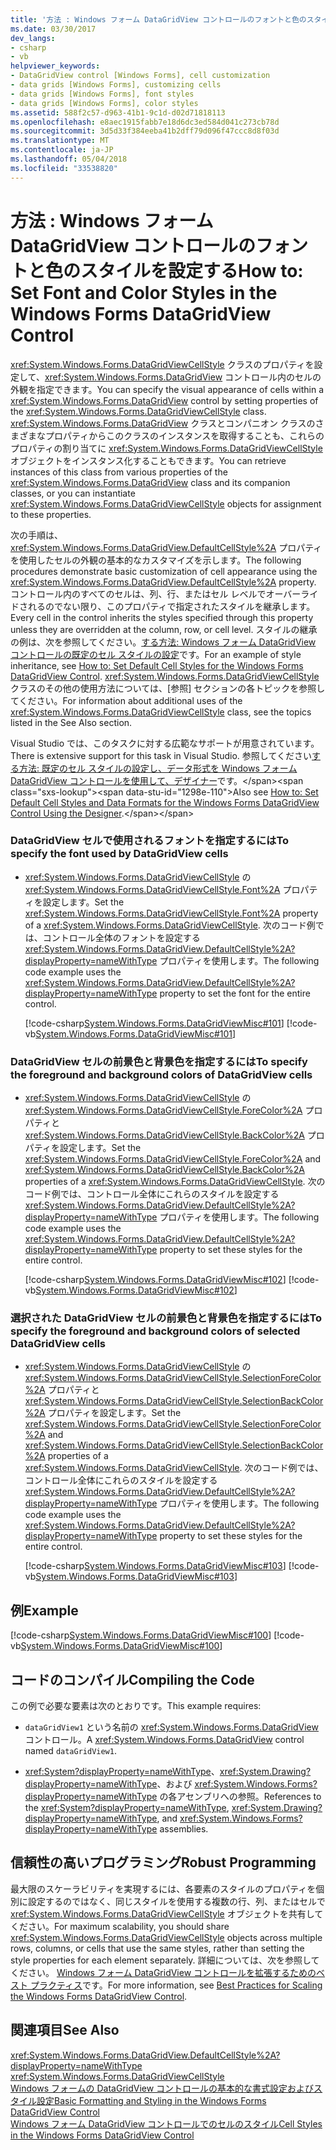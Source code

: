 ```yaml
---
title: '方法 : Windows フォーム DataGridView コントロールのフォントと色のスタイルを設定する'
ms.date: 03/30/2017
dev_langs:
- csharp
- vb
helpviewer_keywords:
- DataGridView control [Windows Forms], cell customization
- data grids [Windows Forms], customizing cells
- data grids [Windows Forms], font styles
- data grids [Windows Forms], color styles
ms.assetid: 588f2c57-d963-41b1-9c1d-d02d71818113
ms.openlocfilehash: e8aec1915fabb7e18d6dc3ed584d041c273cb78d
ms.sourcegitcommit: 3d5d33f384eeba41b2dff79d096f47ccc8d8f03d
ms.translationtype: MT
ms.contentlocale: ja-JP
ms.lasthandoff: 05/04/2018
ms.locfileid: "33538820"
---
```

# <a name="how-to-set-font-and-color-styles-in-the-windows-forms-datagridview-control"></a><span data-ttu-id="1298e-102">方法 : Windows フォーム DataGridView コントロールのフォントと色のスタイルを設定する</span><span class="sxs-lookup"><span data-stu-id="1298e-102">How to: Set Font and Color Styles in the Windows Forms DataGridView Control</span></span>
<span data-ttu-id="1298e-103"><xref:System.Windows.Forms.DataGridViewCellStyle> クラスのプロパティを設定して、<xref:System.Windows.Forms.DataGridView> コントロール内のセルの外観を指定できます。</span><span class="sxs-lookup"><span data-stu-id="1298e-103">You can specify the visual appearance of cells within a <xref:System.Windows.Forms.DataGridView> control by setting properties of the <xref:System.Windows.Forms.DataGridViewCellStyle> class.</span></span> <span data-ttu-id="1298e-104"><xref:System.Windows.Forms.DataGridView> クラスとコンパニオン クラスのさまざまなプロパティからこのクラスのインスタンスを取得することも、これらのプロパティの割り当てに <xref:System.Windows.Forms.DataGridViewCellStyle> オブジェクトをインスタンス化することもできます。</span><span class="sxs-lookup"><span data-stu-id="1298e-104">You can retrieve instances of this class from various properties of the <xref:System.Windows.Forms.DataGridView> class and its companion classes, or you can instantiate <xref:System.Windows.Forms.DataGridViewCellStyle> objects for assignment to these properties.</span></span>  
  
 <span data-ttu-id="1298e-105">次の手順は、<xref:System.Windows.Forms.DataGridView.DefaultCellStyle%2A> プロパティを使用したセルの外観の基本的なカスタマイズを示します。</span><span class="sxs-lookup"><span data-stu-id="1298e-105">The following procedures demonstrate basic customization of cell appearance using the <xref:System.Windows.Forms.DataGridView.DefaultCellStyle%2A> property.</span></span> <span data-ttu-id="1298e-106">コントロール内のすべてのセルは、列、行、またはセル レベルでオーバーライドされるのでない限り、このプロパティで指定されたスタイルを継承します。</span><span class="sxs-lookup"><span data-stu-id="1298e-106">Every cell in the control inherits the styles specified through this property unless they are overridden at the column, row, or cell level.</span></span> <span data-ttu-id="1298e-107">スタイルの継承の例は、次を参照してください。[する方法: Windows フォーム DataGridView コントロールの既定のセル スタイルの設定](../../../../docs/framework/winforms/controls/how-to-set-default-cell-styles-for-the-windows-forms-datagridview-control.md)です。</span><span class="sxs-lookup"><span data-stu-id="1298e-107">For an example of style inheritance, see [How to: Set Default Cell Styles for the Windows Forms DataGridView Control](../../../../docs/framework/winforms/controls/how-to-set-default-cell-styles-for-the-windows-forms-datagridview-control.md).</span></span> <span data-ttu-id="1298e-108"><xref:System.Windows.Forms.DataGridViewCellStyle> クラスのその他の使用方法については、[参照] セクションの各トピックを参照してください。</span><span class="sxs-lookup"><span data-stu-id="1298e-108">For information about additional uses of the <xref:System.Windows.Forms.DataGridViewCellStyle> class, see the topics listed in the See Also section.</span></span>  
  
 <span data-ttu-id="1298e-109">Visual Studio では、このタスクに対する広範なサポートが用意されています。</span><span class="sxs-lookup"><span data-stu-id="1298e-109">There is extensive support for this task in Visual Studio.</span></span>  <span data-ttu-id="1298e-110">参照してください[する方法: 既定のセル スタイルの設定し、データ形式を Windows フォーム DataGridView コントロールを使用して、デザイナー](http://msdn.microsoft.com/library/95y5fz2x\(v=vs.110\))です。</span><span class="sxs-lookup"><span data-stu-id="1298e-110">Also see [How to: Set Default Cell Styles and Data Formats for the Windows Forms DataGridView Control Using the Designer](http://msdn.microsoft.com/library/95y5fz2x\(v=vs.110\)).</span></span>  
  
### <a name="to-specify-the-font-used-by-datagridview-cells"></a><span data-ttu-id="1298e-111">DataGridView セルで使用されるフォントを指定するには</span><span class="sxs-lookup"><span data-stu-id="1298e-111">To specify the font used by DataGridView cells</span></span>  
  
-   <span data-ttu-id="1298e-112"><xref:System.Windows.Forms.DataGridViewCellStyle> の <xref:System.Windows.Forms.DataGridViewCellStyle.Font%2A> プロパティを設定します。</span><span class="sxs-lookup"><span data-stu-id="1298e-112">Set the <xref:System.Windows.Forms.DataGridViewCellStyle.Font%2A> property of a <xref:System.Windows.Forms.DataGridViewCellStyle>.</span></span> <span data-ttu-id="1298e-113">次のコード例では、コントロール全体のフォントを設定する <xref:System.Windows.Forms.DataGridView.DefaultCellStyle%2A?displayProperty=nameWithType> プロパティを使用します。</span><span class="sxs-lookup"><span data-stu-id="1298e-113">The following code example uses the <xref:System.Windows.Forms.DataGridView.DefaultCellStyle%2A?displayProperty=nameWithType> property to set the font for the entire control.</span></span>  
  
     [!code-csharp[System.Windows.Forms.DataGridViewMisc#101](../../../../samples/snippets/csharp/VS_Snippets_Winforms/System.Windows.Forms.DataGridViewMisc/CS/datagridviewmisc.cs#101)]
     [!code-vb[System.Windows.Forms.DataGridViewMisc#101](../../../../samples/snippets/visualbasic/VS_Snippets_Winforms/System.Windows.Forms.DataGridViewMisc/VB/datagridviewmisc.vb#101)]  
  
### <a name="to-specify-the-foreground-and-background-colors-of-datagridview-cells"></a><span data-ttu-id="1298e-114">DataGridView セルの前景色と背景色を指定するには</span><span class="sxs-lookup"><span data-stu-id="1298e-114">To specify the foreground and background colors of DataGridView cells</span></span>  
  
-   <span data-ttu-id="1298e-115"><xref:System.Windows.Forms.DataGridViewCellStyle> の <xref:System.Windows.Forms.DataGridViewCellStyle.ForeColor%2A> プロパティと <xref:System.Windows.Forms.DataGridViewCellStyle.BackColor%2A> プロパティを設定します。</span><span class="sxs-lookup"><span data-stu-id="1298e-115">Set the <xref:System.Windows.Forms.DataGridViewCellStyle.ForeColor%2A> and <xref:System.Windows.Forms.DataGridViewCellStyle.BackColor%2A> properties of a <xref:System.Windows.Forms.DataGridViewCellStyle>.</span></span> <span data-ttu-id="1298e-116">次のコード例では、コントロール全体にこれらのスタイルを設定する <xref:System.Windows.Forms.DataGridView.DefaultCellStyle%2A?displayProperty=nameWithType> プロパティを使用します。</span><span class="sxs-lookup"><span data-stu-id="1298e-116">The following code example uses the <xref:System.Windows.Forms.DataGridView.DefaultCellStyle%2A?displayProperty=nameWithType> property to set these styles for the entire control.</span></span>  
  
     [!code-csharp[System.Windows.Forms.DataGridViewMisc#102](../../../../samples/snippets/csharp/VS_Snippets_Winforms/System.Windows.Forms.DataGridViewMisc/CS/datagridviewmisc.cs#102)]
     [!code-vb[System.Windows.Forms.DataGridViewMisc#102](../../../../samples/snippets/visualbasic/VS_Snippets_Winforms/System.Windows.Forms.DataGridViewMisc/VB/datagridviewmisc.vb#102)]  
  
### <a name="to-specify-the-foreground-and-background-colors-of-selected-datagridview-cells"></a><span data-ttu-id="1298e-117">選択された DataGridView セルの前景色と背景色を指定するには</span><span class="sxs-lookup"><span data-stu-id="1298e-117">To specify the foreground and background colors of selected DataGridView cells</span></span>  
  
-   <span data-ttu-id="1298e-118"><xref:System.Windows.Forms.DataGridViewCellStyle> の <xref:System.Windows.Forms.DataGridViewCellStyle.SelectionForeColor%2A> プロパティと <xref:System.Windows.Forms.DataGridViewCellStyle.SelectionBackColor%2A> プロパティを設定します。</span><span class="sxs-lookup"><span data-stu-id="1298e-118">Set the <xref:System.Windows.Forms.DataGridViewCellStyle.SelectionForeColor%2A> and <xref:System.Windows.Forms.DataGridViewCellStyle.SelectionBackColor%2A> properties of a <xref:System.Windows.Forms.DataGridViewCellStyle>.</span></span> <span data-ttu-id="1298e-119">次のコード例では、コントロール全体にこれらのスタイルを設定する <xref:System.Windows.Forms.DataGridView.DefaultCellStyle%2A?displayProperty=nameWithType> プロパティを使用します。</span><span class="sxs-lookup"><span data-stu-id="1298e-119">The following code example uses the <xref:System.Windows.Forms.DataGridView.DefaultCellStyle%2A?displayProperty=nameWithType> property to set these styles for the entire control.</span></span>  
  
     [!code-csharp[System.Windows.Forms.DataGridViewMisc#103](../../../../samples/snippets/csharp/VS_Snippets_Winforms/System.Windows.Forms.DataGridViewMisc/CS/datagridviewmisc.cs#103)]
     [!code-vb[System.Windows.Forms.DataGridViewMisc#103](../../../../samples/snippets/visualbasic/VS_Snippets_Winforms/System.Windows.Forms.DataGridViewMisc/VB/datagridviewmisc.vb#103)]  
  
## <a name="example"></a><span data-ttu-id="1298e-120">例</span><span class="sxs-lookup"><span data-stu-id="1298e-120">Example</span></span>  
 [!code-csharp[System.Windows.Forms.DataGridViewMisc#100](../../../../samples/snippets/csharp/VS_Snippets_Winforms/System.Windows.Forms.DataGridViewMisc/CS/datagridviewmisc.cs#100)]
 [!code-vb[System.Windows.Forms.DataGridViewMisc#100](../../../../samples/snippets/visualbasic/VS_Snippets_Winforms/System.Windows.Forms.DataGridViewMisc/VB/datagridviewmisc.vb#100)]  
  
## <a name="compiling-the-code"></a><span data-ttu-id="1298e-121">コードのコンパイル</span><span class="sxs-lookup"><span data-stu-id="1298e-121">Compiling the Code</span></span>  
 <span data-ttu-id="1298e-122">この例で必要な要素は次のとおりです。</span><span class="sxs-lookup"><span data-stu-id="1298e-122">This example requires:</span></span>  
  
-   <span data-ttu-id="1298e-123">`dataGridView1` という名前の <xref:System.Windows.Forms.DataGridView> コントロール。</span><span class="sxs-lookup"><span data-stu-id="1298e-123">A <xref:System.Windows.Forms.DataGridView> control named `dataGridView1`.</span></span>  
  
-   <span data-ttu-id="1298e-124"><xref:System?displayProperty=nameWithType>、<xref:System.Drawing?displayProperty=nameWithType>、および <xref:System.Windows.Forms?displayProperty=nameWithType> の各アセンブリへの参照。</span><span class="sxs-lookup"><span data-stu-id="1298e-124">References to the <xref:System?displayProperty=nameWithType>, <xref:System.Drawing?displayProperty=nameWithType>, and <xref:System.Windows.Forms?displayProperty=nameWithType> assemblies.</span></span>  
  
## <a name="robust-programming"></a><span data-ttu-id="1298e-125">信頼性の高いプログラミング</span><span class="sxs-lookup"><span data-stu-id="1298e-125">Robust Programming</span></span>  
 <span data-ttu-id="1298e-126">最大限のスケーラビリティを実現するには、各要素のスタイルのプロパティを個別に設定するのではなく、同じスタイルを使用する複数の行、列、またはセルで <xref:System.Windows.Forms.DataGridViewCellStyle> オブジェクトを共有してください。</span><span class="sxs-lookup"><span data-stu-id="1298e-126">For maximum scalability, you should share <xref:System.Windows.Forms.DataGridViewCellStyle> objects across multiple rows, columns, or cells that use the same styles, rather than setting the style properties for each element separately.</span></span> <span data-ttu-id="1298e-127">詳細については、次を参照してください。 [Windows フォーム DataGridView コントロールを拡張するためのベスト プラクティス](../../../../docs/framework/winforms/controls/best-practices-for-scaling-the-windows-forms-datagridview-control.md)です。</span><span class="sxs-lookup"><span data-stu-id="1298e-127">For more information, see [Best Practices for Scaling the Windows Forms DataGridView Control](../../../../docs/framework/winforms/controls/best-practices-for-scaling-the-windows-forms-datagridview-control.md).</span></span>  
  
## <a name="see-also"></a><span data-ttu-id="1298e-128">関連項目</span><span class="sxs-lookup"><span data-stu-id="1298e-128">See Also</span></span>  
 <xref:System.Windows.Forms.DataGridView.DefaultCellStyle%2A?displayProperty=nameWithType>  
 <xref:System.Windows.Forms.DataGridViewCellStyle>  
 [<span data-ttu-id="1298e-129">Windows フォームの DataGridView コントロールの基本的な書式設定およびスタイル設定</span><span class="sxs-lookup"><span data-stu-id="1298e-129">Basic Formatting and Styling in the Windows Forms DataGridView Control</span></span>](../../../../docs/framework/winforms/controls/basic-formatting-and-styling-in-the-windows-forms-datagridview-control.md)  
 [<span data-ttu-id="1298e-130">Windows フォーム DataGridView コントロールでのセルのスタイル</span><span class="sxs-lookup"><span data-stu-id="1298e-130">Cell Styles in the Windows Forms DataGridView Control</span></span>](../../../../docs/framework/winforms/controls/cell-styles-in-the-windows-forms-datagridview-control.md)
